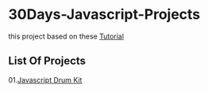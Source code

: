 # 30Days-Javascript-Projects
this project based on these [Tutorial](https://javascript30.com/)
## List Of Projects
01.[Javascript Drum Kit](https://github.com/vandeace/30Days-Javascript-Projects/tree/master/01-Javascript-Drum-Kit)
